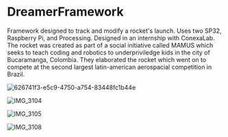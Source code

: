 # DreamerFramework

Framework designed to track and modify a rocket's launch. Uses two SP32, Raspberry Pi, and Processing. 
Designed in an internship with ConexaLab. The rocket was created as part of a social initiative called MAMUS which seeks to teach coding and robotics to underpriviledge kids in the city of Bucaramanga, Colombia. They elaborated the rocket which went on to compete at the second largest latin-american aerospacial competition in Brazil.

![626741f3-e5c9-4750-a754-83448fc1b44e](https://github.com/saracortes/DreamerFramework/assets/80413932/772f93d4-4652-496d-8e6d-ddf787d9a810)

![IMG_3104](https://github.com/saracortes/DreamerFramework/assets/80413932/88db0841-65fa-4002-8bb1-6c120443ce14)

![IMG_3105](https://github.com/saracortes/DreamerFramework/assets/80413932/6a38542d-ddcd-46db-8f48-857cc5107363)

![IMG_3108](https://github.com/saracortes/DreamerFramework/assets/80413932/ba62e89e-041c-4ad0-82fa-51a34f6d8745)

